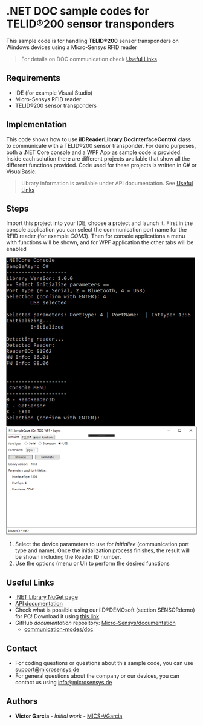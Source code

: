 # .NET DOC sample codes for TELID®200 sensor transponders
This sample code is for handling **TELID®200** sensor transponders on Windows devices using a Micro-Sensys RFID reader

> For details on DOC communication check [Useful Links](#Useful-Links) 

## Requirements
* IDE (for example Visual Studio)
* Micro-Sensys RFID reader
* TELID®200 sensor transponders

## Implementation
This code shows how to use **iIDReaderLibrary.DocInterfaceControl** class to communicate with a TELID®200 sensor transponder. 
For demo purposes, both a .NET Core console and a WPF App as sample code is provided. Inside each solution there are different projects available that show all the different functions provided.
Code used for these projects is written in C# or VisualBasic.

> Library information is available under API documentation. See [Useful Links](#Useful-Links)

## Steps
Import this project into your IDE, choose a project and launch it. First in the console application you can select the communication port name for the RFID reader (for example *COM3*). Then for console applications a menu with functions will be shown, and for WPF application the other tabs will be enabled

![Screenshot](screenshot/SampleCode_T200_Console.png) ![Screenshot](screenshot/SampleCode_T200_WPF.png)

 1. Select the device parameters to use for *Initialize* (communication port type and name). Once the initialization process finishes, the result will be shown including the Reader ID number.
 2. Use the options (menu or UI) to perform the desired functions

## Useful Links
* [.NET Library NuGet page](https://www.nuget.org/packages/Microsensys.iIDReaderLibrary.DocInterfaceControl/)
* [API documentation](https://www.microsensys.de/downloads/DevSamples/Libraries/Windows/)
* Check what is possible using our iID®DEMOsoft (section SENSORdemo) for PC! Download it using [this link](https://www.microsensys.de/downloads/CDContent/Install/iID%c2%ae%20DEMOsoft.zip)
* GitHub *documentation* repository: [Micro-Sensys/documentation](https://github.com/Micro-Sensys/documentation)
	* [communication-modes/doc](https://github.com/Micro-Sensys/documentation/tree/master/communication-modes/doc)

## Contact

* For coding questions or questions about this sample code, you can use [support@microsensys.de](mailto:support@microsensys.de)
* For general questions about the company or our devices, you can contact us using [info@microsensys.de](mailto:info@microsensys.de)

## Authors

* **Victor Garcia** - *Initial work* - [MICS-VGarcia](https://github.com/MICS-VGarcia/)
